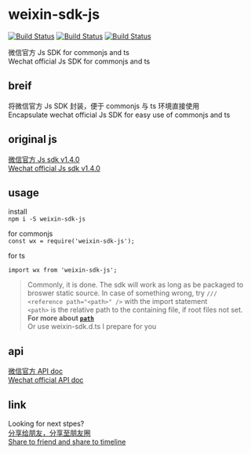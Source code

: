 # weixin-sdk-js

[![Build Status](https://img.shields.io/npm/l/weixin-sdk-js)](https://www.npmjs.com/package/weixin-sdk-js)
[![Build Status](https://img.shields.io/npm/v/weixin-sdk-js)](https://www.npmjs.com/package/weixin-sdk-js)
[![Build Status](https://img.shields.io/npm/dm/weixin-sdk-js)](https://www.npmjs.com/package/weixin-sdk-js)

微信官方 Js SDK for commonjs and ts  
Wechat official Js SDK for commonjs and ts

## breif
将微信官方 Js SDK 封装，便于 commonjs 与 ts 环境直接使用  
Encapsulate wechat official Js SDK for easy use of commonjs and ts 

## original js
[微信官方 Js sdk v1.4.0](http://res.wx.qq.com/open/js/jweixin-1.4.0.js)  
[Wechat official Js sdk v1.4.0](http://res.wx.qq.com/open/js/jweixin-1.4.0.js)
## usage
install  
`npm i -S weixin-sdk-js`

for commonjs  
`const wx = require('weixin-sdk-js');`

for ts  
```
import wx from 'weixin-sdk-js';
```
> Commonly, it is done. The sdk will work as long as be packaged to broswer static source. 
> In case of something wrong, try `/// <reference path="<path>" />` with the import statement  
> `<path>` is the relative path to the containing file, if root files not set.  
> **For more about [`path`](http://www.typescriptlang.org/docs/handbook/triple-slash-directives.html#preprocessing-input-files)**  
> Or use weixin-sdk.d.ts I prepare for you 

## api
[微信官方 API doc](https://developers.weixin.qq.com/doc/offiaccount/OA_Web_Apps/JS-SDK)  
[Wechat official API doc](https://developers.weixin.qq.com/doc/offiaccount/OA_Web_Apps/JS-SDK)

## link
Looking for next stpes?  
[分享给朋友，分享至朋友圈](https://github.com/wind2esg/weixin-sharelink)  
[Share to friend and share to timeline](https://github.com/wind2esg/weixin-sharelink)